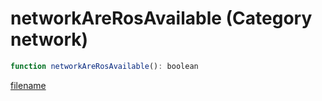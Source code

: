 # networkAreRosAvailable (Category network)

```js
function networkAreRosAvailable(): boolean
```

[filename](networkAreRosAvailable_m.md ':include')